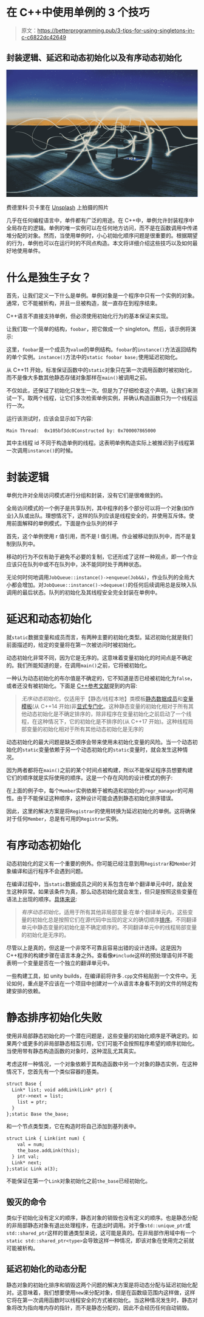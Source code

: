 # 在 C++中使用单例的 3 个技巧

> 原文：<https://betterprogramming.pub/3-tips-for-using-singletons-in-c-c6822dc42649>

## 封装逻辑、延迟和动态初始化以及有序动态初始化

![](img/277229008b6ac6260923a1b6cdc1ffa5.png)

费德里科·贝卡里在 [Unsplash](https://unsplash.com?utm_source=medium&utm_medium=referral) 上拍摄的照片

几乎在任何编程语言中，单件都有广泛的用途。在 C++中，单例允许封装程序中全局存在的逻辑。单例的唯一实例可以在任何地方访问，而不是在函数调用中传递堆分配的对象。然而，当使用单例时，小心初始化顺序问题是很重要的。根据期望的行为，单例也可以在运行时的不同点构造。本文将详细介绍这些技巧以及如何最好地使用单件。

# 什么是独生子女？

首先，让我们定义一下什么是单例。单例对象是一个程序中只有一个实例的对象。通常，它不能被析构，并且一旦被构造，就一直存在到程序结束。

C++语言不直接支持单例，但必须使用初始化行为的基本保证来实现。

让我们取一个简单的结构，`foobar`，把它做成一个 singleton。然后，该示例将演示:

这里，`foobar`是一个成员为`value`的单例结构。`foobar`的`instance()`方法返回结构的单个实例。`instance()`方法中的`static foobar base;`使用延迟初始化。

从 C++11 开始，标准保证函数中的`static`对象只在第一次调用函数时被初始化，而不是像大多数其他静态存储对象那样在`main()`被调用之前。

不仅如此，还保证了初始化只发生一次。但是为了仔细检查这个声明，让我们来测试一下。取两个线程，让它们多次检索单例实例，并确认构造函数只为一个线程运行一次。

运行该测试时，应该会显示如下内容:

```
Main Thread:  0x105bf3dc0Constructed by: 0x700007865000
```

其中主线程 id 不同于构造单例的线程。这表明单例构造实际上被推迟到子线程第一次调用`instance()`的时候。

# 封装逻辑

单例允许对全局访问模式进行分组和封装，没有它们是很难做到的。

全局访问模式的一个例子是共享队列，其中程序的多个部分可以将一个对象(如作业)入队或出队。理想情况下，这样的队列应该是线程安全的，并使用互斥体。使用前面解释的单例模式，下面是作业队列的样子

首先，这个单例使用 r 值引用，而不是 l 值引用。作业被移动到队列中，而不是复制到队列中。

移动的行为不仅有助于避免不必要的复制，它还形成了这样一种观点，即一个作业应该只在队列中或不在队列中，决不能同时处于两种状态。

无论何时何地调用`JobQueue::instance()->enqueue(Job&&)`，作业队列的全局大小都会增加。对`JobQueue::instance()->dequeue()`的任何后续调用总是反映入队调用的最后状态。队列的初始化及其线程安全完全封装在单例中。

# 延迟和动态初始化

就`static`数据变量和成员而言，有两种主要的初始化类型。延迟初始化就是我们前面描述的，给定的变量将在第一次被访问时被初始化。

动态初始化非常不同，因为它是无序的。这意味着变量初始化的时间点是不确定的。我们所能知道的是，在调用`main()`之前，它将被初始化。

一种认为动态初始化的布尔值是不确定的，它不知道是否已经被初始化为`false`，或者还没有被初始化。下面是 [C++参考文献](https://en.cppreference.com/w/cpp/language/initialization)提到的内容:

> *无序动态初始化*，仅适用于【静态/线程本地】类模板[静态数据成员](https://en.cppreference.com/w/cpp/language/static)和[变量模板](https://en.cppreference.com/w/cpp/language/variable_template)(从 C++14 开始)非[显式专门化](https://en.cppreference.com/w/cpp/language/template_specialization)。这种静态变量的初始化相对于所有其他动态初始化是不确定排序的，除非程序在变量初始化之前启动了一个线程，在这种情况下，它的初始化是不排序的(从 C++17 开始)。这种线程局部变量的初始化相对于所有其他动态初始化是无序的

动态初始化的最大问题是缺乏顺序会带来使用未初始化变量的风险。当一个动态初始化的`static`变量依赖于另一个动态初始化的`static`变量时，就会发生这种情况。

因为两者都将在`main()`之前的某个时间点被构建，所以不能保证程序员想要构建它们的顺序就是实际使用的顺序。这是一个存在风险的设计模式的例子:

在上面的例子中，每个`Member`实例依赖于被构造和初始化的`regr_manager`的可用性。由于不能保证这种顺序，这种设计可能会遇到静态初始化排序错误。

因此，这里的解决方案是将`Registrar`的使用转换为延迟初始化的单例。这将确保对于任何`Member`，总是有可用的`Registrar`实例。

# 有序动态初始化

动态初始化的定义有一个重要的例外。你可能已经注意到用`Registrar`和`Member`对象编译和运行程序不会遇到问题。

在编译过程中，当`static`数据成员之间的关系包含在单个翻译单元中时，就会发生这种异常。如果该条件为真，那么动态初始化就会发生，但只是按照这些变量在语法上出现的顺序。[具体来说](https://en.cppreference.com/w/cpp/language/initialization):

> *有序动态初始化*，适用于所有其他非局部变量:在单个翻译单元内，这些变量的初始化总是按照它们在源代码中出现的定义的确切顺序[排序](https://en.cppreference.com/w/cpp/language/eval_order)。不同翻译单元中静态变量的初始化是不确定顺序的。不同翻译单元中的线程局部变量的初始化是无序的。

尽管以上是真的，但这是一个非常不可靠且容易出错的设计选择。这是因为 C++程序的构建步骤在语言本身之外。查看像`#include`这样的预处理语句并不能表明一个变量是否在一个独立的翻译单元中。

一些构建工具，如 unity builds，在编译前将许多`.cpp`文件粘贴到一个文件中。无论如何，重点是不应该在一个项目中创建对一个从语言本身看不到的文件的特定构建安排的依赖。

# 静态排序初始化失败

使用非局部静态初始化的一个潜在问题是，这些变量的初始化顺序是不确定的。如果两个或更多的非局部静态相互引用，它们可能不会按照程序希望的顺序初始化。当使用带有静态构造函数的对象时，这种混乱尤其真实。

考虑这样一种情况，一个对象依赖于其构造函数中另一个对象的静态实例，在这种情况下，您首先有一个类似容器的基类。

```
struct Base {
  Link* list; void addLink(Link* ptr) {
    ptr->next = list;
    list = ptr;
  }
};static Base the_base;
```

和一个节点类型类，它在构造时将自己添加到基列表中。

```
struct Link { Link(int num) {
    val = num;
    the_base.addLink(this);
  } int val;
  Link* next;
};static Link a(3);
```

不能保证在第一个`Link`对象初始化之前`the_base`已经初始化。

## 毁灭的命令

类似于初始化没有定义的顺序，静态对象的销毁也没有定义的顺序。也是静态分配的非局部静态对象有退出处理程序，在退出时调用。对于像`std::unique_ptr`或`std::shared_ptr`这样的普通类型来说，这可能是真的。在非局部作用域中有一个`static std::shared_ptr<type>`会导致这样一种情况，即该对象在使用完之前就可能被析构。

## 延迟初始化的动态分配

静态对象的初始化排序和销毁这两个问题的解决方案是将动态分配与延迟初始化配对。这意味着，我们想要使用`new`来分配对象，但是在函数级范围内这样做，这样它将在第一次调用函数时以线程安全的方式被初始化。当这种情况发生时，静态对象将改为指向堆内存的指针，而不是静态分配的，因此不会经历任何自动销毁。